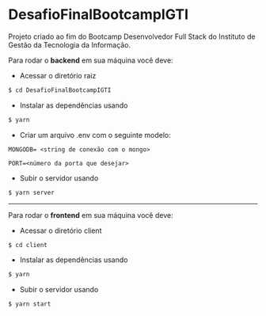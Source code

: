 # DesafioFinalBootcampIGTI

Projeto criado ao fim do Bootcamp Desenvolvedor Full Stack do Instituto de Gestão da Tecnologia da Informação.

Para rodar o **backend** em sua máquina você deve:
* Acessar o diretório raiz
```sh
$ cd DesafioFinalBootcampIGTI
```
* Instalar as dependências usando
```sh
$ yarn
```
* Criar um arquivo .env com o seguinte modelo:

`MONGODB= <string de conexão com o mongo>`

`PORT=<número da porta que desejar>`
* Subir o servidor usando
```sh
$ yarn server
```
---
Para rodar o **frontend** em sua máquina você deve:
* Acessar o diretório client
```sh
$ cd client
```
* Instalar as dependências usando
```sh
$ yarn
```
* Subir o servidor usando
```sh
$ yarn start
```
